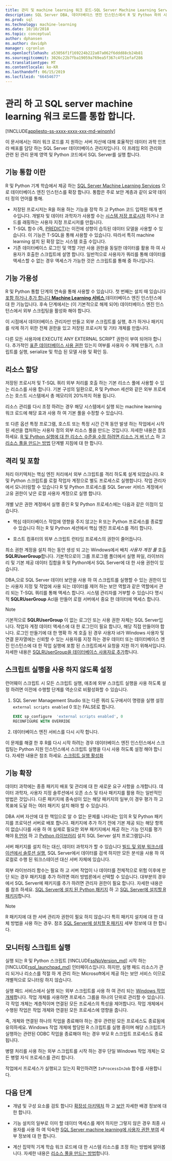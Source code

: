 ```yaml
---
title: 관리 및 machine learning 워크 로드-SQL Server Machine Learning Services 통합
description: SQL Server DBA, 데이터베이스 엔진 인스턴스에서 R 및 Python 하위 시스템을 학습 하는 컴퓨터를 배포 하는 것에 대 한 관리 작업을 검토 합니다.
ms.prod: sql
ms.technology: machine-learning
ms.date: 10/10/2018
ms.topic: conceptual
author: dphansen
ms.author: davidph
manager: cgronlun
ms.openlocfilehash: a53056f1f169224b222a07a062f6ddd88cb24b81
ms.sourcegitcommit: 3026c22b7fba19059a769ea5f367c4f51efaf286
ms.translationtype: MT
ms.contentlocale: ko-KR
ms.lasthandoff: 06/15/2019
ms.locfileid: "66454677"
---
```

# <a name="manage-and-integrate-machine-learning-workloads-on-sql-server"></a>관리 하 고 SQL server machine learning 워크 로드를 통합 합니다.
[!INCLUDE[appliesto-ss-xxxx-xxxx-xxx-md-winonly](../../includes/appliesto-ss-xxxx-xxxx-xxx-md-winonly.md)]

이 문서에서는 여러 워크 로드를 지 원하는 서버 자산에 대해 효율적인 데이터 과학 인프라 배포를 담당 하는 SQL Server 데이터베이스 관리자입니다. 이 프레임 R의 관리와 관련 된 관리 문제 영역 및 Python 코드에서 SQL Server를 실행 합니다. 

## <a name="what-is-feature-integration"></a>기능 통합 이란

R 및 Python 기계 학습에서 제공 하는 [SQL Server Machine Learning Services](../what-is-sql-server-machine-learning.md) 으로 데이터베이스 엔진 인스턴스를 확장 합니다. 통합은 주로 보안 계층과 같이 요약 데이터 정의 언어를 통해.

+ 저장된 프로시저는 R을 허용 하는 기능을 장착 하 고 Python 코드 입력된 매개 변수입니다. 개발자 및 데이터 과학자가 사용할 수는 [시스템 저장 프로시저](https://docs.microsoft.com/sql/relational-databases/system-stored-procedures/sp-execute-external-script-transact-sql?view=sql-server-2017) 하거나 코드를 래핑하는 사용자 지정 프로시저를 만듭니다.
+ T-SQL 함수 (즉, [PREDICT](https://docs.microsoft.com/sql/t-sql/queries/predict-transact-sql))는 이전에 성향이 습득된 데이터 모델을 사용할 수 있습니다. 이 기능은 T-SQL을 통해 사용할 수 있습니다. 따라서 특히 machine learning 설치 된 확장 없는 시스템 호출 수입니다.
+ 기존 데이터베이스 로그인 및 역할 기반 사용 권한을 동일한 데이터를 활용 하 여 사용자가 호출한 스크립트에 설명 합니다. 일반적으로 사용자가 쿼리를 통해 데이터를 액세스할 수 없는 경우 액세스가 가능한 것은 스크립트를 통해 중 하나입니다.

## <a name="feature-availability"></a>기능 가용성

R 및 Python 통합 단계의 연속을 통해 사용할 수 있습니다. 첫 번째는 설치 때 있습니다 [포함 하거나 추가 합니다 **Machine Learning 서비스** ](../install/sql-machine-learning-services-windows-install.md) 데이터베이스 엔진 인스턴스에 대 한 기능입니다. 후속 단계에서는 (이 기본적으로 해제 되어) 데이터베이스 엔진 인스턴스에서 외부 스크립팅을 활성화 해야 합니다.

이 시점에서 데이터베이스 관리자만 만들고 외부 스크립트를 실행, 추가 하거나 패키지를 삭제 하기 위한 전체 권한을 있고 저장된 프로시저 및 기타 개체를 만듭니다.

다른 모든 사용자에 EXECUTE ANY EXTERNAL SCRIPT 권한이 부여 되어야 합니다. 추가적인 [표준 데이터베이스 사용 권한](../security/user-permission.md) 있는지 여부를 사용자 수 개체 만들기, 스크립트를 실행, serialize 및 학습 된 모델 사용 및 확인 등. 

## <a name="resource-allocation"></a>리소스 할당

저장된 프로시저 및 T-SQL 쿼리 외부 처리를 호출 하는 기본 리소스 풀에 사용할 수 있는 리소스를 사용 합니다. 기본 구성의 일환으로, R 및 Python 세션와 같은 외부 프로세스는 호스트 시스템에서 총 메모리의 20%까지 허용 됩니다. 

리소스 관리를 다시 조정 하려는 경우 해당 시스템에서 실행 되는 machine learning 워크 로드에 해당 효과 사용 하 여 기본 풀을 수정할 수 있습니다.

또 다른 옵션 특정 프로그램, 호스트 또는 특정 시간 간격 동안 발생 하는 작업에서 시작 된 세션을 캡처하는 사용자 정의 외부 리소스 풀을 만드는 것입니다. 자세한 내용은 참조 하세요. [R 및 Python 실행에 대 한 리소스 수준을 수정 하려면 리소스 거 버 넌 스](../administration/resource-governance.md) 하 고 [리소스 풀을 만드는 방법](../administration/how-to-create-a-resource-pool.md) 단계별 지침에 대 한 합니다.

## <a name="isolation-and-containment"></a>격리 및 포함

처리 아키텍처는 핵심 엔진 처리에서 외부 스크립트를 격리 하도록 설계 되었습니다. R 및 Python 스크립트를 로컬 작업자 계정으로 별도 프로세스로 실행합니다. 작업 관리자에서 모니터링할 수 있습니다 R 및 Python 프로세스를 SQL Server 서비스 계정에서 고유 권한이 낮은 로컬 사용자 계정으로 실행 합니다. 

개별 낮은 권한 계정에서 실행 중인 R 및 Python 프로세스에는 다음과 같은 이점이 있습니다.

+ 핵심 데이터베이스 작업에 영향을 주지 않고는 R 또는 Python 프로세스를 종료할 수 있습니다 하는 R 및 Python 세션에서 핵심 엔진 프로세스를 격리 합니다. 

+ 호스트 컴퓨터의 외부 스크립트 런타임 프로세스의 권한이 줄어듭니다.

최소 권한 계정을 설치 하는 동안 생성 되 고는 Windows에서 배치 *사용자 계정 풀* 호출 **SQLRUserGroup**합니다. 기본적으로이 그룹 프로그램 폴더에서 실행 파일, 라이브러리 및 기본 제공 데이터 집합을 R 및 Python에서 SQL Server에 대 한 사용 권한이 있습니다. 

DBA,으로 SQL Server 데이터 보안을 사용 하 여 스크립트를 실행할 수 있는 권한이 있는 사용자 지정 및 작업에 사용 되는 데이터를 제어 하는 보안 역할과 같은 역할에서 관리 되는 T-SQL 쿼리를 통해 액세스 합니다. 시스템 관리자를 거부할 수 있습니다 명시적 **SQLRUserGroup** Acl을 만들어 로컬 서버에서 중요 한 데이터에 액세스 합니다.

>[!NOTE]
> 기본적으로 **SQLRUserGroup** 이 없는 로그인 또는 사용 권한 자체는 SQL Server입니다. 작업자 계정 데이터 액세스에 대 한 로그인이 필요 합니다, 해당 직접 만들어야 합니다. 로그인 만들기에 대 한 명확 하 게 호출 된 경우 사용자 id가 Windows 사용자 및 연결 문자열에는 신뢰할 수 있는 사용자를 지정 하는 경우 데이터 또는 데이터베이스 엔진 인스턴스에 대 한 작업 실행에 포함 된 스크립트에서 요청을 지원 하기 위해서입니다. 자세한 내용은 [SQLRUserGroup을 데이터베이스 사용자로 추가](../../advanced-analytics/security/create-a-login-for-sqlrusergroup.md)합니다.

## <a name="disable-script-execution"></a>스크립트 실행을 사용 하지 않도록 설정

런어웨이 스크립트 시 모든 스크립트 실행, 애초에 외부 스크립트 실행을 사용 하도록 설정 하려면 이전에 수행할 단계를 역순으로 비활성화할 수 있습니다.

1. SQL Server Management Studio 또는 다른 쿼리 도구에서이 명령을 실행 설정 `external scripts enabled` 0 또는 FALSE로 합니다.

    ```sql
    EXEC sp_configure  'external scripts enabled', 0
    RECONFIGURE WITH OVERRIDE
    ```
2. 데이터베이스 엔진 서비스를 다시 시작 합니다.

이 문제를 해결 한 후 R를 다시 시작 하려는 경우 데이터베이스 엔진 인스턴스에서 스크립팅는 Python 지원 인스턴스에서 스크립트 실행을 다시 사용 하도록 설정 해야 합니다. 자세한 내용은 참조 하세요. [스크립트 실행 활성화](../install/sql-machine-learning-services-windows-install.md#enable-script-execution)

## <a name="extend-functionality"></a>기능 확장

데이터 과학에는 종종 패키지 배포 및 관리에 대 한 새로운 요구 사항을 소개합니다. 데이터 과학자, 사용자 지정 솔루션에서 오픈 소스 및 타사 패키지를 활용 하는 일반적인 방법은 것입니다. 다른 패키지에 종속성이 있는 해당 패키지의 일부,이 경우 평가 하 고 목표에 도달 하는 여러 패키지 설치 해야 할 수 있습니다.

DBA 서버 자산에 대 한 책임으로 알 수 없는 문제를 나타내는 임의 R 및 Python 패키지를 프로덕션 서버로 배포 합니다. 패키지에 추가 하기 전에 기본 제공 되는 해당 항목이 없습니다를 사용 하 여 실제로 필요한 외부 패키지에서 제공 하는 기능 인지를 평가 해야 [R 언어](r-libraries-and-data-types.md) 하 고 [Python 라이브러리](../python/python-libraries-and-data-types.md) 설치 SQL Server 설치 프로그램입니다. 

서버 패키지를 설치 하는 대신, 데이터 과학자가 할 수 있습니다 [빌드 및 외부 워크스테이션에서 솔루션 실행](../r/set-up-a-data-science-client.md), SQL Server에서 데이터를 검색 하지만 모든 분석을 사용 하 여 로컬로 수행 된 워크스테이션 대신 서버 자체에 있습니다. 

외부 라이브러리 함수는 필요 하 고 서버 작업이 나 데이터를 전체적으로 위험 이후에 판단 되는 경우 패키지를 추가 하려면 여러 방법론에서 선택할 수 있습니다. 대부분의 경우에서 SQL Server에 패키지를 추가 하려면 관리자 권한이 필요 합니다. 자세한 내용은를 참조 하세요. [SQL Server에 설치 된 Python 패키지](../python/install-additional-python-packages-on-sql-server.md) 하 고 [SQL Server에 설치할 R 패키지](install-additional-r-packages-on-sql-server.md)합니다.

> [!NOTE]
> R 패키지에 대 한 서버 관리자 권한이 필요 하지 않습니다 특히 패키지 설치에 대 한 대체 방법을 사용 하는 경우. 참조 [SQL Server에 설치할 R 패키지](install-additional-r-packages-on-sql-server.md) 세부 정보에 대 한 합니다.

## <a name="monitoring-script-execution"></a>모니터링 스크립트 실행

실행 되는 R 및 Python 스크립트 [!INCLUDE[ssNoVersion_md](../../includes/ssnoversion-md.md)] 시작 하는 [!INCLUDE[rsql_launchpad_md](../../includes/rsql-launchpad-md.md)] 인터페이스입니다. 하지만, 실행 패드 리소스가 관리 되거나 리소스를 적절 하 게 관리 하는 Microsoft에서 제공 하는 보안 서비스 이므로 개별적으로 모니터링 하지 않습니다.

실행 패드 서비스에서 실행 되는 외부 스크립트를 사용 하 여 관리 되는 [Windows 작업 개체](/windows/desktop/ProcThread/job-objects)합니다. 작업 개체를 사용하면 프로세스 그룹을 하나의 단위로 관리할 수 있습니다. 각 작업 개체는 계층적이며 연결된 모든 프로세스의 특성을 제어합니다. 작업 개체에서 수행된 작업은 작업 개체와 연결된 모든 프로세스에 영향을 줍니다.

즉, 개체와 연결된 하나의 작업을 종료해야 하는 경우 관련된 모든 프로세스도 종료됨에 유의하세요. Windows 작업 개체에 할당된 R 스크립트를 실행 중이며 해당 스크립트가 실행하는 관련된 ODBC 작업을 종료해야 하는 경우 부모 R 스크립트 프로세스도 종료됩니다.

병렬 처리를 사용 하는 외부 스크립트를 시작 하는 경우 단일 Windows 작업 개체는 모든 병렬 자식 프로세스를 관리 합니다.

작업에서 프로세스가 실행되고 있는지 확인하려면 `IsProcessInJob` 함수를 사용합니다.

## <a name="next-steps"></a>다음 단계

+ 개념 및 구성 요소를 검토 합니다 [확장성 아키텍처](../concepts/extensibility-framework.md) 하 고 [보안](../concepts/security.md) 자세한 배경 정보에 대 한 합니다.

+ 기능 설치의 일부로 이미 할 데이터 액세스를 제어 하지만 그렇지 않은 경우 최종 사용자를 사용 하 여 익숙한 [SQL Server machine learning에 사용자 권한 부여](../security/user-permission.md) 세부 정보에 대 한 합니다. 

+ 계산 집약적 기계 학습 워크 로드에 대 한 시스템 리소스를 조정 하는 방법에 알아봅니다. 자세한 내용은 [리소스 풀을 만드는 방법](../administration/how-to-create-a-resource-pool.md)합니다.
